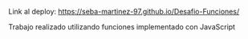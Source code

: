 Link al deploy: https://seba-martinez-97.github.io/Desafio-Funciones/

Trabajo realizado utilizando funciones implementado con JavaScript
